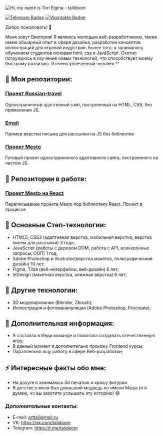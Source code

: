![Hi, my name is Tori Elgina - talidoom](https://i.ibb.co/FJ8QH1v/header-1.jpg)

[![Telegram Badge](https://i.ibb.co/gPKdBdQ/telegram-icon.png)](https://t.me/talidoom) [![Vkontakte Badge](https://i.ibb.co/NNWJNCj/vk-icon.png)](https://vk.com/talidoom)


Добро пожаловать! 👋

Меня зовут Виктория! Я являюсь молодым веб-разработчиком, также имею обширный опыт в сфере дизайна, разработки концептов иллюстраций для игровой индустрии. Более того, я занималась обучением студентов основам html, css и JavaScript. Охотно погружаюсь в изучение новых технологий, что способствует моему быстрому развитию. Я очень увлеченный человек ^^


## 📌 Мои репозитории:

### [Проект Russian-travel](https://talidoom.github.io/russian-travel/index.html)
Одностраничный адаптивный сайт, построенный на HTML, CSS, без применения JS.  

### [Email](https://talidoom.github.io/email-artist/)
Пример верстки письма для рассылки на JS без библиотек 

### [Проект Mesto](https://talidoom.github.io/mesto/index.html)
Готовый проект одностраничного адаптивного сайта, построенного на чистом JS.


## 📌 Репозитории в работе:

### [Проект Mesto на React](https://github.com/talidoom/mesto-react)
Переписывание проекта Mesto под библиотеку React. Проект в процессе



## 💼 Основные Степ-технологии:
- HTML5, CSS3 (адаптивная верстка, мобильная верстка, верстка писем для рассылки) 3 года;
- JavaScript (работы с деревом DOM, работа с API, асинхронные запросы, ООП) 1 год;
- Adobe Photoshop и Illustrator(верстка макетов, полиграфический дизайн) 10 лет;
- Figma, Tilda (веб-интерфейсы, веб-дизайн) 6 лет;
- InDesign (макетная верстка, книжная верстка) 6 лет;

## 💼 Другие технологии:
- 3D моделирование (Blender, Zbrush);
- Иллюстрация и фотоманипуляция (Adobe Photoshop, Procreate);

## 🤔 Дополнительная информация:
- Я состояла в Инди команде и помогала создавать отечественную игру;
- В данный момент я дополнительно прохожу Frontend курсы;
- Параллельно ищу работу в сфере Веб-разработки;

## ⚡ Интересные факты обо мне: 
- На досуге я занимаюсь 3d печатью и крашу фигурки
- В детстве у меня был домашний медведь по имени Маша (и я думаю, чо вы захотите услышать эту историю) 😄



### Дополнительные контакты:
- E-mail: arttali@mail.ru
- VK: https://vk.com/talidoom
- Telegram: https://t.me/talidoom
